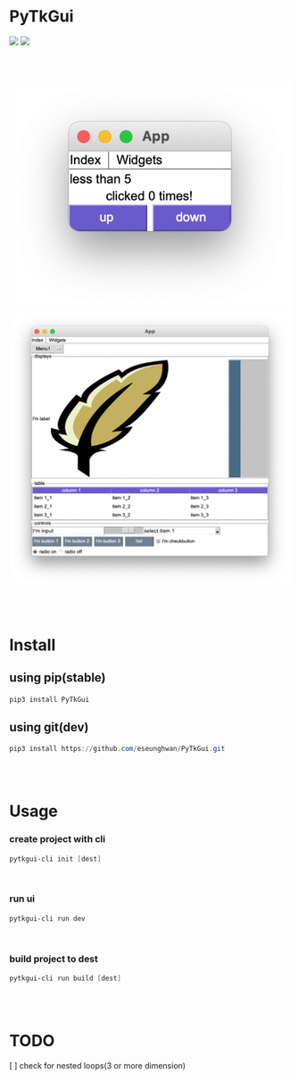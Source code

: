# PyTkGui
<a href="https://pypi.python.org/pypi/PyTkGui"><img src="https://img.shields.io/pypi/v/PyTkGui.svg"></img></a>
<a href="https://travis-ci.com/eseunghwan/PyTkGui"><img src="https://img.shields.io/travis/eseunghwan/PyTkGui.svg"></img></a>

<br><br>

<img src="https://raw.githubusercontent.com/eseunghwan/PyTkGui/master/tests/test_index.png"></img>
<img src="https://raw.githubusercontent.com/eseunghwan/PyTkGui/master/tests/test_widgets.png"></img>

<br><br>

# Install
## using pip(stable)
```powershell
pip3 install PyTkGui
```
## using git(dev)
```powershell
pip3 install https://github.com/eseunghwan/PyTkGui.git
```
<br><br>

# Usage
### create project with cli
```powershell
pytkgui-cli init [dest]
```
<br>

### run ui
```powershell
pytkgui-cli run dev
```
<br>

### build project to dest
```powershell
pytkgui-cli run build [dest]
```
<br><br>

# TODO
[ ] check for nested loops(3 or more dimension)<br>

